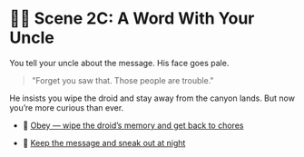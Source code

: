 
# 👨‍🌾 Scene 2C: A Word With Your Uncle

You tell your uncle about the message. His face goes pale.

> "Forget you saw that. Those people are trouble."

He insists you wipe the droid and stay away from the canyon lands. But now you’re more curious than ever.

- 🧽 [Obey — wipe the droid’s memory and get back to chores](../space-battles/scene3F.md)

- 🤫 [Keep the message and sneak out at night](../space-battles/scene3A.md)
